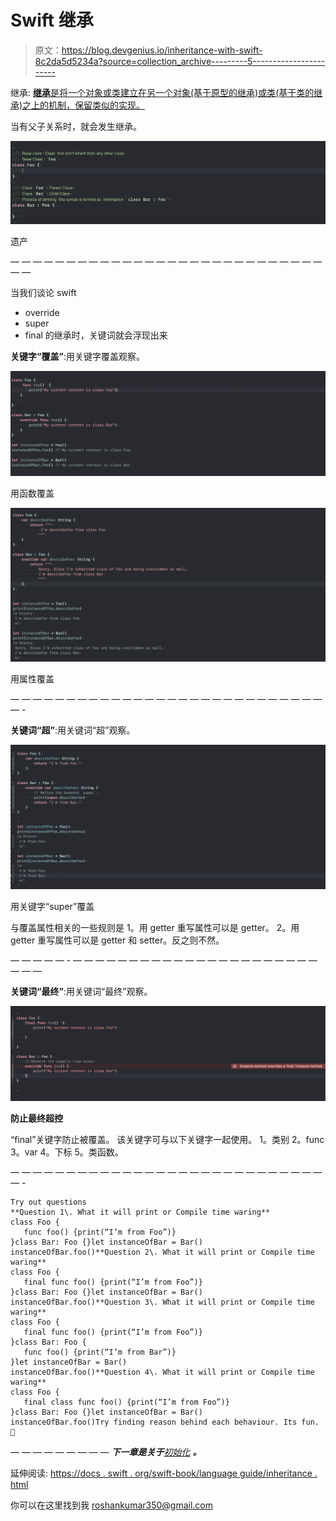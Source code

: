 # Swift 继承

> 原文：<https://blog.devgenius.io/inheritance-with-swift-8c2da5d5234a?source=collection_archive---------5----------------------->

继承: [**继承**是将一个对象或类建立在另一个对象(基于原型的继承)或类(基于类的继承)之上的机制，保留类似的实现。](https://en.wikipedia.org/wiki/Inheritance_(object-oriented_programming))

当有父子关系时，就会发生继承。

![](img/651883ecef67604cf6dc303b120dda46.png)

遗产

— — — — — — — — — — — — — — — — — — — — — — — — — — — — — —

当我们谈论 swift
* override
* super
* final 的继承时，关键词就会浮现出来

**关键字“覆盖”**:用关键字覆盖观察。

![](img/ae41d6be16ff8724788249cdae17e2a6.png)

用函数覆盖

![](img/626e273f94da41c7120a41037bab9ab5.png)

用属性覆盖

— — — — — — — — — — — — — — — — — — — — — — — — — — — — — -

**关键词“超”**:用关键词“超”观察。

![](img/2a45757270d5b0d50e14347804b1fe11.png)

用关键字“super”覆盖

与覆盖属性相关的一些规则是
1。用 getter 重写属性可以是 getter。
2。用 getter 重写属性可以是 getter 和 setter。反之则不然。

— — — — — - — — — — — — — — — — — — — — — — — — — — — — — — —

**关键词“最终”**:用关键词“最终”观察。

![](img/d0d4cad4d512c18fac5895833d64f90a.png)

**防止最终超控**

“final”关键字防止被覆盖。
该关键字可与以下关键字一起使用。
1。类别
2。func
3。var
4。下标
5。类函数。

— — — — — — — — — — — — — — — — — — — — — — — — — — — — — -

```
Try out questions
**Question 1\. What it will print or Compile time waring**
class Foo {
   func foo() {print(“I’m from Foo”)}
}class Bar: Foo {}let instanceOfBar = Bar()
instanceOfBar.foo()**Question 2\. What it will print or Compile time waring**
class Foo {
   final func foo() {print(“I’m from Foo”)}
}class Bar: Foo {}let instanceOfBar = Bar()
instanceOfBar.foo()**Question 3\. What it will print or Compile time waring**
class Foo {
   final func foo() {print(“I’m from Foo”)}
}class Bar: Foo {
   func foo() {print(“I’m from Bar”)}
}let instanceOfBar = Bar()
instanceOfBar.foo()**Question 4\. What it will print or Compile time waring**
class Foo {
   final class func foo() {print(“I’m from Foo”)}
}class Bar: Foo {}let instanceOfBar = Bar()
instanceOfBar.foo()Try finding reason behind each behaviour. Its fun. 🤪
```

— — — — — — — — —
***下一章是关于***[*初始化*](https://roshankumar350.medium.com/initialization-with-swift-32e132f7bc3f) ***。***

延伸阅读:
[https://docs . swift . org/swift-book/language guide/inheritance . html](https://docs.swift.org/swift-book/LanguageGuide/Inheritance.html)

你可以在这里找到我
roshankumar350@gmail.com